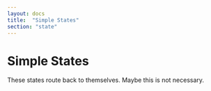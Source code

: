 ```yaml
---
layout: docs
title:  "Simple States"
section: "state"
---
```


# Simple States

These states route back to themselves. Maybe this is not necessary.
